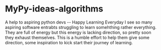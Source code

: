 # MyPy-ideas-algorithms
A help to aspiring python devs -- Happy Learning
Everyday I see so many aspiring software entrabts struggling to learn somehthing rather everything. They are full of energy but this energy is lacking direction, so pretty soon they exhaust themselves.
This is a humble effort to help them give some direction, some inspiration to kick start their journey of learning.
